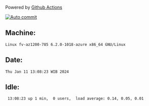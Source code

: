 Powered by [Github Actions](https://github.com/features/actions)

[![Auto commit](https://github.com/hiage/workstation/workflows/Auto%20commit/badge.svg)](https://github.com/hiage/workstation/actions?query=workflow%3A%22Auto+commit%22)

## Machine:
```
Linux fv-az1200-785 6.2.0-1018-azure x86_64 GNU/Linux
```
## Date:
```
Thu Jan 11 13:08:23 WIB 2024
```
## Idle:
```
 13:08:23 up 1 min,  0 users,  load average: 0.14, 0.05, 0.01
```

